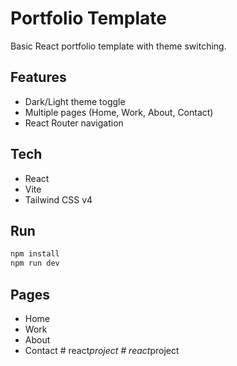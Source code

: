 # Portfolio Template

Basic React portfolio template with theme switching.

## Features

- Dark/Light theme toggle
- Multiple pages (Home, Work, About, Contact)
- React Router navigation

## Tech

- React
- Vite
- Tailwind CSS v4

## Run

```bash
npm install
npm run dev
```

## Pages

- Home
- Work
- About
- Contact
#   r e a c t _ p r o j e c t  
 #   r e a c t _ p r o j e c t  
 
